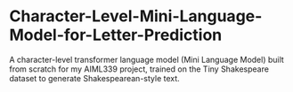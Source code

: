 # Character-Level-Mini-Language-Model-for-Letter-Prediction
A character-level transformer language model (Mini Language Model) built from scratch for my AIML339 project, trained on the Tiny Shakespeare dataset to generate Shakespearean-style text.
